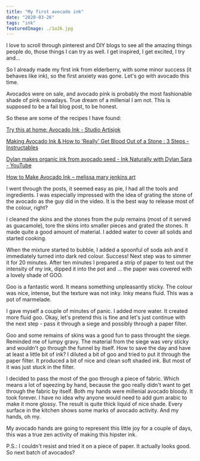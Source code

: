 ```yaml
---
title: "My first avocado ink"
date: "2020-03-26"
tags: "ink"
featuredImage: ./1o26.jpg
---
```


I love to scroll through pinterest and DIY blogs to see all the amazing things people do, those things I can try as well. I get inspired, I get excited, I try and...

So I already made my first ink from elderberry, with some minor success (it behaves like ink), so the first anxiety was gone. Let's go with avocado this time.

Avocados were on sale, and avocado pink is probably the most fashionable shade of pink nowadays. True dream of a millenial I am not. This is supposed to be a fail blog post, to be honest. 

So these are some of the recipes I have found:

[Try this at home: Avocado Ink - Studio Artisjok](https://www.studioartisjok.com/2019/04/try-this-at-home-avocado-ink/)

[Making Avocado Ink & How to 'Really' Get Blood Out of a Stone : 3 Steps - Instructables](https://www.instructables.com/id/How-to-Really-Get-Blood-Out-of-a-Stone/)

[Dylan makes organic ink from avocado seed - Ink Naturally with Dylan Sara - YouTube](https://www.youtube.com/watch?v=DiDjj20cHWU)

[How to Make Avocado Ink – melissa mary jenkins art](https://melissamaryjenkins.wordpress.com/2018/11/24/how-to-make-avocado-ink/)

I went through the posts, it seemed easy as pie, I had all the tools and ingredients. I was especially impressed with the idea of grating the stone of the avocado as the guy did in the video. It is the best way to release most of the colour, right?

I cleaned the skins and the stones from the pulp remains (most of it served as guacamole), tore the skins into smaller pieces and grated the stones. It made quite a good amount of material. I added water to cover all solids and started cooking.

When the mixture started to bubble, I added a spoonful of soda ash and it immediately turned into dark red colour. Success! Next step was to simmer it for 20 minutes. After ten minutes I prepared a strip of paper to test out the intensity of my ink, dipped it into the pot and ... the paper was covered with a lovely shade of GOO. 

Goo is a fantastic word. It means something unpleasantly sticky. The colour was nice, intense, but the texture was not inky. Inky means fluid. This was a pot of marmelade.

I gave myself a couple of minutes of panic. I added more water. It created more fluid goo. Okay, let's pretend this is fine and let's just continue with the next step - pass it through a siege and possibly through a paper filter.

Goo and some remains of skins was a good fun to pass throught the siege. Reminded me of lumpy gravy. The material from the siege was very sticky and wouldn't go through the funnel by itself. How to save the day and have at least a little bit of ink? I diluted a bit of goo and tried to put it through the paper filter. It produced a bit of nice and clean soft shaded ink. But most of it was just stuck in the filter. 

I decided to pass the most of the goo through a piece of fabric. Which means a lot of sqeezing by hand, because the goo really didn't want to get through the fabric by itself. Both my hands were millenial avocado bloody. It took forever. I have no idea why anyone would need to add gum arabic to make it more glossy. The result is quite thick liquid of nice shade. Every surface in the kitchen shows some marks of avocado activity. And my hands, oh my.

My avocado hands are going to represent this little joy for a couple of days, this was a true zen activity of making this hipster ink.

P.S.: I couldn't resist and tried it on a piece of paper. It actually looks good. So next batch of avocados?